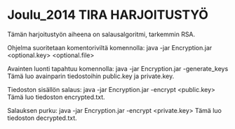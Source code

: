 Joulu_2014 TIRA HARJOITUSTYÖ
============================

Tämän harjoitustyön aiheena on salausalgoritmi, tarkemmin RSA.

Ohjelma suoritetaan komentoriviltä komennolla: 
java -jar Encryption.jar <optional command> <optional.key> <optional.file>

Avainten luonti tapahtuu komennolla:
java -jar Encryption.jar -generate_keys
Tämä luo avainparin tiedostoihin public.key ja private.key.

Tiedoston sisällön salaus:
java -jar Encryption.jar -encrypt <public.key> <file to encrypt>
Tämä luo tiedoston encrypted.txt.

Salauksen purku:
java -jar Encryption.jar -encrypt <private.key> <file to decrypt>
Tämä luo tiedoston decrypted.txt.